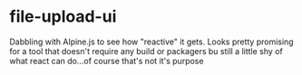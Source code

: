 # file-upload-ui
Dabbling with Alpine.js to see how "reactive" it gets. Looks pretty promising for a tool that doesn't require any build or packagers bu still a little shy of what react can do...of course that's not it's purpose
